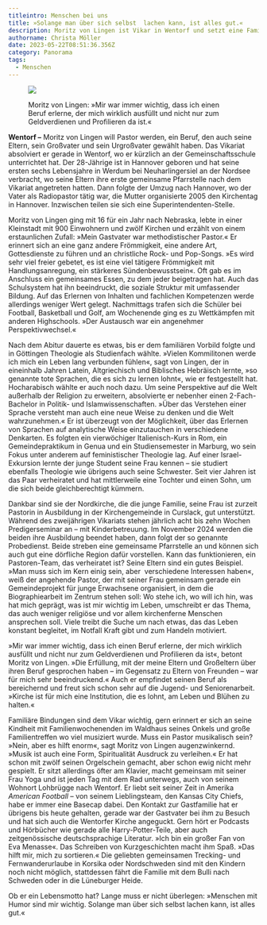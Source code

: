 ```yaml
---
titleintro: Menschen bei uns
title: »Solange man über sich selbst  lachen kann, ist alles gut.«
description: Moritz von Lingen ist Vikar in Wentorf und setzt eine Familientradition fort.
authorname: Christa Möller
date: 2023-05-22T08:51:36.356Z
category: Panorama
tags:
  - Menschen
---
```

<figure>
  <img src="/static/media/2023-05-22-von lingen-Moritz--Vikar.jpg">
  <figcaption>

Moritz von Lingen: »Mir war immer wichtig, dass ich einen Beruf erlerne, der mich wirklich ausfüllt und nicht nur zum Geldverdienen und Profilieren da ist.« 

  </figcaption>
</figure>

**Wentorf –** Moritz von Lingen will Pastor werden, ein Beruf, den auch seine Eltern, sein Großvater und sein Urgroßvater gewählt haben. Das Vikariat absolviert er gerade in Wentorf, wo er kürzlich an der Gemeinschaftsschule unterrichtet hat. Der 28-Jährige ist in Hannover geboren und hat seine ersten sechs Lebensjahre in Werdum bei Neuharlingersiel an der Nordsee verbracht, wo seine Eltern ihre erste gemeinsame Pfarrstelle nach dem Vikariat angetreten hatten. Dann folgte der Umzug nach Hannover, wo der Vater als Radiopastor tätig war, die Mutter organisierte 2005 den Kirchentag in Hannover. Inzwischen teilen sie sich eine Superintendenten-Stelle. 

Moritz von Lingen ging mit 16 für ein Jahr nach Nebraska, lebte in einer Kleinstadt mit 900 Einwohnern und zwölf Kirchen und erzählt von einem erstaunlichen Zufall: »Mein Gastvater war methodistischer Pastor.« Er erinnert sich an eine ganz andere Frömmigkeit, eine andere Art, Gottesdienste zu führen und an christliche Rock- und Pop-Songs. »Es wird sehr viel freier gebetet, es ist eine viel tätigere Frömmigkeit mit Handlungsanregung, ein stärkeres Sündenbewusstsein«. Oft gab es im Anschluss ein gemeinsames Essen, zu dem jeder beigetragen hat. Auch das Schulsystem hat ihn beeindruckt, die soziale Struktur mit umfassender Bildung. Auf das Erlernen von Inhalten und fachlichen Kompetenzen werde allerdings weniger Wert gelegt. Nachmittags trafen sich die Schüler bei Football, Basketball und Golf, am Wochenende ging es zu Wettkämpfen mit anderen Highschools. »Der Austausch war ein angenehmer Perspektivwechsel.« 

Nach dem Abitur dauerte es etwas, bis er dem familiären Vorbild folgte und in Göttingen Theologie als Studienfach wählte. »Vielen Kommilitonen werde ich mich ein Leben lang verbunden fühlen«, sagt von Lingen, der in eineinhalb Jahren Latein, Altgriechisch und Biblisches Hebräisch lernte, »so genannte tote Sprachen, die es sich zu lernen lohnt«, wie er festgestellt hat. Hocharabisch wählte er auch noch dazu. Um seine Perspektive auf die Welt außerhalb der Religion zu erweitern, absolvierte er nebenher einen 2-Fach-Bachelor in Politik- und Islamwissenschaften. »Über das Verstehen einer Sprache versteht man auch eine neue Weise zu denken und die Welt wahrzunehmen.« Er ist überzeugt von der Möglichkeit, über das Erlernen von Sprachen auf analytische Weise einzutauchen in verschiedene Denkarten. Es folgten ein vierwöchiger Italienisch-Kurs in Rom, ein Gemeindepraktikum in Genua und ein Studiensemester in Marburg, wo sein Fokus unter anderem auf feministischer Theologie lag. Auf einer Israel-Exkursion lernte der junge Student seine Frau kennen – sie studiert ebenfalls Theologie wie übrigens auch seine Schwester. Seit vier Jahren ist das Paar verheiratet und hat mittlerweile eine Tochter und einen Sohn, um die sich beide gleichberechtigt kümmern. 

Dankbar sind sie der Nordkirche, die die junge Familie, seine Frau ist zurzeit Pastorin in Ausbildung in der Kirchengemeinde in Curslack, gut unterstützt. Während des zweijährigen Vikariats stehen jährlich acht bis zehn Wochen Predigerseminar an – mit Kinderbetreuung. Im November 2024 werden die beiden ihre Ausbildung beendet haben, dann folgt der so genannte Probedienst. Beide streben eine gemeinsame Pfarrstelle an und können sich auch gut eine dörfliche Region dafür vorstellen. Kann das funktionieren, ein Pastoren-Team, das verheiratet ist? Seine Eltern sind ein gutes Beispiel. »Man muss sich im Kern einig sein, aber  verschiedene Interessen haben«, weiß der angehende Pastor, der mit seiner Frau gemeinsam gerade ein Gemeindeprojekt für junge Erwachsene organisiert, in dem die Biographiearbeit im Zentrum stehen soll: Wo stehe ich, wo will ich hin, was hat mich geprägt, was ist mir wichtig im Leben, umschreibt er das Thema, das auch weniger religiöse und vor allem kirchenferne Menschen ansprechen soll. Viele treibt die Suche um nach etwas, das das Leben konstant begleitet, im Notfall Kraft gibt und zum Handeln motiviert. 

»Mir war immer wichtig, dass ich einen Beruf erlerne, der mich wirklich ausfüllt und nicht nur zum Geldverdienen und Profilieren da ist«, betont Moritz von Lingen. »Die Erfüllung, mit der meine Eltern und Großeltern über ihren Beruf gesprochen haben – im Gegensatz zu Eltern von Freunden – war für mich sehr beeindruckend.« Auch er empfindet seinen Beruf als bereichernd und freut sich schon sehr auf die Jugend- und Seniorenarbeit. »Kirche ist für mich eine Institution, die es lohnt, am Leben und Blühen zu halten.« 

Familiäre Bindungen sind dem Vikar wichtig, gern erinnert er sich an seine Kindheit mit Familienwochenenden im Waldhaus seines Onkels und große Familientreffen wo viel musiziert wurde. Muss ein Pastor musikalisch sein? »Nein, aber es hilft enorm«, sagt Moritz von Lingen augenzwinkernd. »Musik ist auch eine Form, Spiritualität Ausdruck zu verleihen.« Er hat schon mit zwölf seinen Orgelschein gemacht, aber schon ewig nicht mehr gespielt. Er sitzt allerdings öfter am Klavier, macht gemeinsam mit seiner Frau Yoga und ist jeden Tag mit dem Rad unterwegs, auch von seinem Wohnort Lohbrügge nach Wentorf. Er liebt seit seiner Zeit in Amerika *American Football* – von seinem Lieblingsteam, den Kansas City Chiefs, habe er immer eine Basecap dabei. Den Kontakt zur Gastfamilie hat er übrigens bis heute gehalten, gerade war der Gastvater bei ihm zu Besuch und hat sich auch die Wentorfer Kirche angeguckt. Gern hört er Podcasts und Hörbücher wie gerade alle Harry-Potter-Teile, aber auch zeitgenössische deutschsprachige Literatur. »Ich bin ein großer Fan von Eva Menasse«. Das Schreiben von Kurzgeschichten macht ihm Spaß. »Das hilft mir, mich zu sortieren.« Die geliebten gemeinsamen Trecking- und Fernwanderurlaube in Korsika oder Nordschweden sind mit den Kindern noch nicht möglich, stattdessen fährt die Familie mit dem Bulli nach Schweden oder in die Lüneburger Heide.  

Ob er ein Lebensmotto hat? Lange muss er nicht überlegen: »Menschen mit Humor sind mir wichtig. Solange man über sich selbst lachen kann, ist alles gut.«